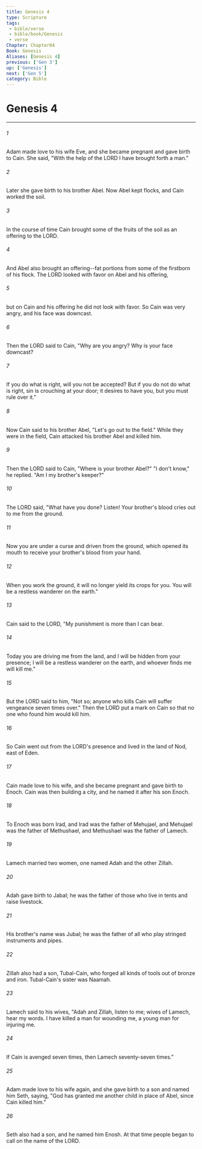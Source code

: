 ```yaml
---
title: Genesis 4
type: Scripture
tags:
 - bible/verse
 - bible/book/Genesis
 - verse
Chapter: Chapter04
Book: Genesis
Aliases: [Genesis 4]
previous: ['Gen 3']
up: ['Genesis']
next: ['Gen 5']
category: Bible
---
```

# Genesis 4

***


###### 1 
Adam made love to his wife Eve, and she became pregnant and gave birth to Cain. She said, "With the help of the LORD I have brought forth a man." 

###### 2 
Later she gave birth to his brother Abel. Now Abel kept flocks, and Cain worked the soil. 

###### 3 
In the course of time Cain brought some of the fruits of the soil as an offering to the LORD. 

###### 4 
And Abel also brought an offering--fat portions from some of the firstborn of his flock. The LORD looked with favor on Abel and his offering, 

###### 5 
but on Cain and his offering he did not look with favor. So Cain was very angry, and his face was downcast. 

###### 6 
Then the LORD said to Cain, "Why are you angry? Why is your face downcast? 

###### 7 
If you do what is right, will you not be accepted? But if you do not do what is right, sin is crouching at your door; it desires to have you, but you must rule over it." 

###### 8 
Now Cain said to his brother Abel, "Let's go out to the field." While they were in the field, Cain attacked his brother Abel and killed him. 

###### 9 
Then the LORD said to Cain, "Where is your brother Abel?" "I don't know," he replied. "Am I my brother's keeper?" 

###### 10 
The LORD said, "What have you done? Listen! Your brother's blood cries out to me from the ground. 

###### 11 
Now you are under a curse and driven from the ground, which opened its mouth to receive your brother's blood from your hand. 

###### 12 
When you work the ground, it will no longer yield its crops for you. You will be a restless wanderer on the earth." 

###### 13 
Cain said to the LORD, "My punishment is more than I can bear. 

###### 14 
Today you are driving me from the land, and I will be hidden from your presence; I will be a restless wanderer on the earth, and whoever finds me will kill me." 

###### 15 
But the LORD said to him, "Not so; anyone who kills Cain will suffer vengeance seven times over." Then the LORD put a mark on Cain so that no one who found him would kill him. 

###### 16 
So Cain went out from the LORD's presence and lived in the land of Nod, east of Eden. 

###### 17 
Cain made love to his wife, and she became pregnant and gave birth to Enoch. Cain was then building a city, and he named it after his son Enoch. 

###### 18 
To Enoch was born Irad, and Irad was the father of Mehujael, and Mehujael was the father of Methushael, and Methushael was the father of Lamech. 

###### 19 
Lamech married two women, one named Adah and the other Zillah. 

###### 20 
Adah gave birth to Jabal; he was the father of those who live in tents and raise livestock. 

###### 21 
His brother's name was Jubal; he was the father of all who play stringed instruments and pipes. 

###### 22 
Zillah also had a son, Tubal-Cain, who forged all kinds of tools out of bronze and iron. Tubal-Cain's sister was Naamah. 

###### 23 
Lamech said to his wives, "Adah and Zillah, listen to me; wives of Lamech, hear my words. I have killed a man for wounding me, a young man for injuring me. 

###### 24 
If Cain is avenged seven times, then Lamech seventy-seven times." 

###### 25 
Adam made love to his wife again, and she gave birth to a son and named him Seth, saying, "God has granted me another child in place of Abel, since Cain killed him." 

###### 26 
Seth also had a son, and he named him Enosh. At that time people began to call on the name of the LORD. 
